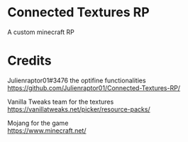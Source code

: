 # Connected Textures RP

A custom minecraft RP

# Credits

Julienraptor01#3476 the optifine functionalities
<br/>https://github.com/Julienraptor01/Connected-Textures-RP/

Vanilla Tweaks team for the textures
<br/>https://vanillatweaks.net/picker/resource-packs/

Mojang for the game
<br/>https://www.minecraft.net/

